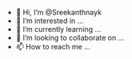 - 👋 Hi, I’m @Sreekanthnayk
- 👀 I’m interested in ...
- 🌱 I’m currently learning ...
- 💞️ I’m looking to collaborate on ...
- 📫 How to reach me ...

<!---
Sreekanthnayk/Sreekanthnayk is a ✨ special ✨ repository because its `README.md` (this file) appears on your GitHub profile.
You can click the Preview link to take a look at your changes.
--->
